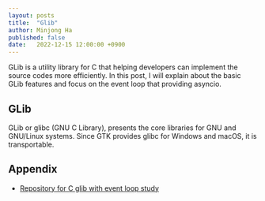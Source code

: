 ```yaml
---
layout: posts
title:  "Glib"
author: Minjong Ha
published: false
date:   2022-12-15 12:00:00 +0900
---
```


GLib is a utility library for C that helping developers can implement the source codes more efficiently.
In this post, I will explain about the basic GLib features and focus on the event loop that providing asyncio.
<!--- Lets study about g_event_loop() --->

## GLib
<!--- What is g-lib? --->
<!--- Example - virtio-win-tools --->

GLib or glibc (GNU C Library), presents the core libraries for GNU and GNU/Linux systems. 
Since GTK provides glibc for Windows and macOS, it is transportable.


## Appendix
- [Repository for C glib with event loop study](https://github.com/minjong-ha/c-glib-study)
